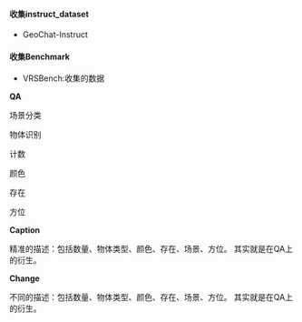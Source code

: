 #### 收集instruct_dataset
- GeoChat-Instruct

#### 收集Benchmark
- VRSBench:收集的数据



**QA**

场景分类 

物体识别

计数

颜色

存在

方位

**Caption**

精准的描述：包括数量、物体类型、颜色、存在、场景、方位。
其实就是在QA上的衍生。


**Change**

不同的描述：包括数量、物体类型、颜色、存在、场景、方位。
其实就是在QA上的衍生。